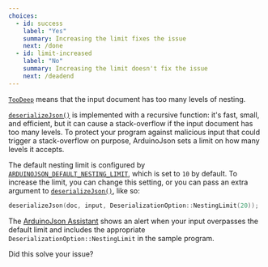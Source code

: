 ```yaml
---
choices:
  - id: success
    label: "Yes"
    summary: Increasing the limit fixes the issue
    next: /done
  - id: limit-increased
    label: "No"
    summary: Increasing the limit doesn't fix the issue
    next: /deadend
---
```


[`TooDeep`](/v6/api/misc/deserializationerror/#toodeep) means that the input document has too many levels of nesting.

[`deserializeJson()`](/v6/api/json/deserializejson/) is implemented with a recursive function: it's fast, small, and efficient, but it can cause a stack-overflow if the input document has too many levels. To protect your program against malicious input that could trigger a stack-overflow on purpose, ArduinoJson sets a limit on how many levels it accepts.

The default nesting limit is configured by [`ARDUINOJSON_DEFAULT_NESTING_LIMIT`](/v6/api/config/default_nesting_limit/), which is set to `10` by default. To increase the limit, you can change this setting, or you can pass an extra argument to [`deserializeJson()`](/v6/api/json/deserializejson/), like so:

```c++
deserializeJson(doc, input, DeserializationOption::NestingLimit(20));
```

The [ArduinoJson Assistant](/v6/assistant/) shows an alert when your input overpasses the default limit and includes the appropriate `DeserializationOption::NestingLimit` in the sample program.

Did this solve your issue?
